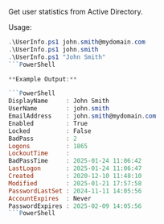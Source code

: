 Get user statistics from Active Directory.

Usage:

```PowerShell
.\UserInfo.ps1 john.smith@mydomain.com
.\UserInfo.ps1 john.smith
.\UserInfo.ps1 "John Smith"
```PowerShell

**Example Output:**

```PowerShell
DisplayName     : John Smith
UserName        : john.smith
EmailAddress    : john.smith@mydomain.com
Enabled         : True
Locked          : False
BadPass         : 2
Logons          : 1865
LockoutTime     : 
BadPassTime     : 2025-01-24 11:06:42
LastLogon       : 2025-01-24 11:06:47
Created         : 2020-12-10 11:48:10
Modified        : 2025-01-21 17:57:58
PasswordLastSet : 2024-11-11 14:05:56
AccountExpires  : Never
PasswordExpires : 2025-02-09 14:05:56
```PowerShell
